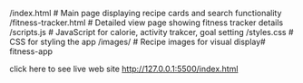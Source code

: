 /index.html           # Main page displaying recipe cards and search functionality
/fitness-tracker.html   # Detailed view page showing fitness tracker details
/scripts.js           # JavaScript for calorie, activity trakcer, goal setting
/styles.css           # CSS for styling the app
/images/              # Recipe images for visual display# fitness-app

click here to see live web site http://127.0.0.1:5500/index.html

